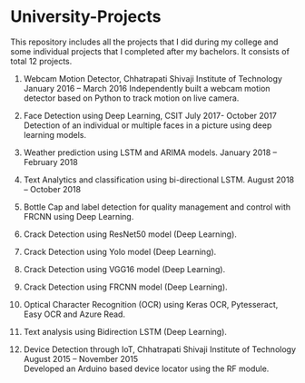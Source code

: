 # University-Projects

This repository includes all the projects that I did during my college and some individual projects that I completed after my bachelors. It consists of total 12 projects.

1. Webcam Motion Detector, Chhatrapati Shivaji Institute of Technology                January 2016 – March 2016
Independently built a webcam motion detector based on Python to track motion on live camera.

2. Face Detection using Deep Learning, CSIT					     July 2017- October 2017
Detection of an individual or multiple faces in a picture using deep learning models.

3. Weather prediction using LSTM and ARIMA models.		       January 2018 – February 2018

4. Text Analytics and classification using bi-directional LSTM.		          August 2018 – October 2018

5. Bottle Cap and label detection for quality management and control with FRCNN using Deep Learning.

6. Crack Detection using ResNet50 model (Deep Learning).

7. Crack Detection using Yolo model (Deep Learning). 

8.  Crack Detection using VGG16 model (Deep Learning).

9.  Crack Detection using FRCNN model (Deep Learning).

10. Optical Character Recognition (OCR) using Keras OCR, Pytesseract, Easy OCR and Azure Read.

11. Text analysis using Bidirection LSTM (Deep Learning).

12. Device Detection through IoT, Chhatrapati Shivaji Institute of Technology    August 2015 – November 2015  
Developed an Arduino based device locator using the RF module.
 


